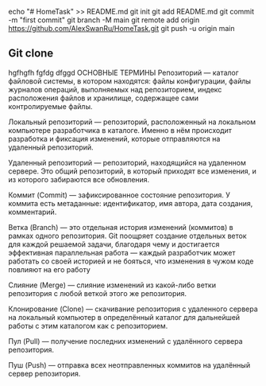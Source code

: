 echo "# HomeTask" >> README.md
git init
git add README.md
git commit -m "first commit"
git branch -M main
git remote add origin https://github.com/AlexSwanRu/HomeTask.git
git push -u origin main
## Git clone
hgfhgfh
fgfdg
dfggd
ОСНОВНЫЕ ТЕРМИНЫ
Репозиторий — каталог файловой системы, в котором находятся: файлы конфигурации, файлы журналов операций, выполняемых над репозиторием, индекс расположения файлов и хранилище, содержащее сами контролируемые файлы.

Локальный репозиторий — репозиторий, расположенный на локальном компьютере разработчика в каталоге. Именно в нём происходит разработка и фиксация изменений, которые отправляются на удаленный репозиторий.

Удаленный репозиторий — репозиторий, находящийся на удаленном сервере. Это общий репозиторий, в который приходят все изменения, и из которого забираются все обновления.

Коммит (Commit) — зафиксированное состояние репозитория.
У коммита есть метаданные: идентификатор, имя автора, дата создания, комментарий.

Ветка (Branch) — это отдельная история изменений (коммитов) в рамках одного репозитория. Git поощряет создание отдельных веток для каждой решаемой задачи, благодаря чему и достигается эффективная параллельная работа — каждый разработчик может работать со своей историей и не бояться, что изменения в чужом коде повлияют на его работу

Слияние (Merge) — слияние изменений из какой-либо ветки репозитория с любой веткой этого же репозитория. 

Клонирование (Clone) — скачивание репозитория с удаленного сервера на локальный компьютер в определённый каталог для дальнейшей работы с этим каталогом как с репозиторием.

Пул (Pull) — получение последних изменений с удалённого сервера репозитория.

Пуш (Push) — отправка всех неотправленных коммитов на удалённый сервер репозитория.